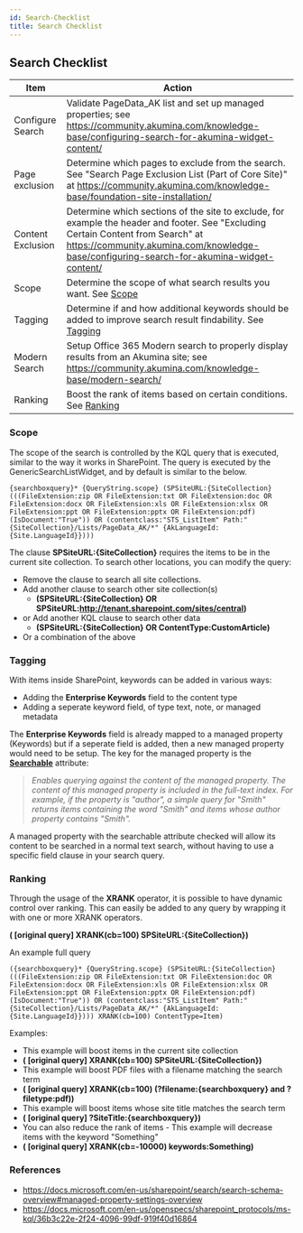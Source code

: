 ```yaml
---
id: Search-Checklist
title: Search Checklist
---
```


## Search Checklist

| Item | Action |
| -- | -- |
| Configure Search | Validate PageData_AK list and set up managed properties; see https://community.akumina.com/knowledge-base/configuring-search-for-akumina-widget-content/ |
| Page exclusion | Determine which pages to exclude from the search. See "Search Page Exclusion List (Part of Core Site)" at https://community.akumina.com/knowledge-base/foundation-site-installation/|
| Content Exclusion | Determine which sections of the site to exclude, for example the header and footer. See "Excluding Certain Content from Search" at https://community.akumina.com/knowledge-base/configuring-search-for-akumina-widget-content/ |
| Scope | Determine the scope of what search results you want. See [Scope](#scope) |
| Tagging | Determine if and how additional keywords should be added to improve search result findability. See [Tagging](#tagging) |
| Modern Search | Setup Office 365 Modern search to properly display results from an Akumina site; see https://community.akumina.com/knowledge-base/modern-search/ |
| Ranking | Boost the rank of items based on certain conditions. See [Ranking](#ranking) |


### Scope
The scope of the search is controlled by the KQL query that is executed, similar to the way it works in SharePoint. The query is executed by the GenericSearchListWidget, and by default is similar to the below.
```
{searchboxquery}* {QueryString.scope} (SPSiteURL:{SiteCollection} (((FileExtension:zip OR FileExtension:txt OR FileExtension:doc OR FileExtension:docx OR FileExtension:xls OR FileExtension:xlsx OR FileExtension:ppt OR FileExtension:pptx OR FileExtension:pdf)(IsDocument:"True")) OR (contentclass:"STS_ListItem" Path:"{SiteCollection}/Lists/PageData_AK/*" {AkLanguageId:{Site.LanguageId}})))
```
The clause **SPSiteURL:{SiteCollection}** requires the items to be in the current site collection. To search other locations, you can modify the query:
* Remove the clause to search all site collections.
* Add another clause to search other site collection(s)
  * **(SPSiteURL:{SiteCollection} OR SPSiteURL:http://tenant.sharepoint.com/sites/central)**
* or Add another KQL clause to search other data
  * **(SPSiteURL:{SiteCollection} OR ContentType:CustomArticle)**
* Or a combination of the above

### Tagging
With items inside SharePoint, keywords can be added in various ways:
* Adding the **Enterprise Keywords** field to the content type
* Adding a seperate keyword field, of type text, note, or managed metadata

The **Enterprise Keywords** field is already mapped to a managed property (Keywords) but if a seperate field is added, then a new managed property would need to be setup. The key for the managed property is the [**Searchable**](https://docs.microsoft.com/en-us/sharepoint/search/search-schema-overview#managed-property-settings-overview) attribute:

> *Enables querying against the content of the managed property.  The content of this managed property is included in the full-text index. For example, if the property is "author", a simple query for "Smith" returns items containing the word "Smith" and items whose author property contains "Smith".*

A managed property with the searchable attribute checked will allow its content to be searched in a normal text search, without having to use a specific field clause in your search query.

### Ranking
Through the usage of the **XRANK** operator, it is possible to have dynamic control over ranking. This can easily be added to any query by wrapping it with one or more XRANK operators. 

**( [original query] XRANK(cb=100) SPSiteURL:{SiteCollection})**

An example full query
```
({searchboxquery}* {QueryString.scope} (SPSiteURL:{SiteCollection} (((FileExtension:zip OR FileExtension:txt OR FileExtension:doc OR FileExtension:docx OR FileExtension:xls OR FileExtension:xlsx OR FileExtension:ppt OR FileExtension:pptx OR FileExtension:pdf)(IsDocument:"True")) OR (contentclass:"STS_ListItem" Path:"{SiteCollection}/Lists/PageData_AK/*" {AkLanguageId:{Site.LanguageId}}))) XRANK(cb=100) ContentType=Item)
```

Examples:
* This example will boost items in the current site collection
* **( [original query] XRANK(cb=100) SPSiteURL:{SiteCollection})**
* This example will boost PDF files with a filename matching the search term
* **( [original query] XRANK(cb=100) (?filename:{searchboxquery} and ?filetype:pdf))**
* This example will boost items whose site title matches the search term
* **( [original query] ?SiteTitle:{searchboxquery})**
* You can also reduce the rank of items - This example will decrease items with the keyword "Something"
* **( [original query] XRANK(cb=-10000) keywords:Something)**

### References
* https://docs.microsoft.com/en-us/sharepoint/search/search-schema-overview#managed-property-settings-overview
* https://docs.microsoft.com/en-us/openspecs/sharepoint_protocols/ms-kql/36b3c22e-2f24-4096-99df-919f40d16864
